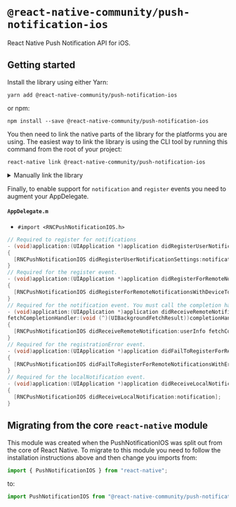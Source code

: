 # `@react-native-community/push-notification-ios`

React Native Push Notification API for iOS.

## Getting started
Install the library using either Yarn:

```
yarn add @react-native-community/push-notification-ios
```

or npm:

```
npm install --save @react-native-community/push-notification-ios
```

You then need to link the native parts of the library for the platforms you are using. The easiest way to link the library is using the CLI tool by running this command from the root of your project:

```
react-native link @react-native-community/push-notification-ios
```

<details>
<summary>Manually link the library</summary>
   
- Add the following to your Project: `node_modules/@react-native-community/push-notification-ios/ios/PushNotificationIOS.xcodeproj`
- Add the following to Link Binary With Libraries: `libRNCPushNotificationIOS.a`
</details>

Finally, to enable support for `notification` and `register` events you need to augment your AppDelegate.

#### `AppDelegate.m`

- `#import <RNCPushNotificationIOS.h>`

```objective-c
// Required to register for notifications
- (void)application:(UIApplication *)application didRegisterUserNotificationSettings:(UIUserNotificationSettings *)notificationSettings
{
  [RNCPushNotificationIOS didRegisterUserNotificationSettings:notificationSettings];
}
// Required for the register event.
- (void)application:(UIApplication *)application didRegisterForRemoteNotificationsWithDeviceToken:(NSData *)deviceToken
{
  [RNCPushNotificationIOS didRegisterForRemoteNotificationsWithDeviceToken:deviceToken];
}
// Required for the notification event. You must call the completion handler after handling the remote notification.
- (void)application:(UIApplication *)application didReceiveRemoteNotification:(NSDictionary *)userInfo
fetchCompletionHandler:(void (^)(UIBackgroundFetchResult))completionHandler
{
  [RNCPushNotificationIOS didReceiveRemoteNotification:userInfo fetchCompletionHandler:completionHandler];
}
// Required for the registrationError event.
- (void)application:(UIApplication *)application didFailToRegisterForRemoteNotificationsWithError:(NSError *)error
{
  [RNCPushNotificationIOS didFailToRegisterForRemoteNotificationsWithError:error];
}
// Required for the localNotification event.
- (void)application:(UIApplication *)application didReceiveLocalNotification:(UILocalNotification *)notification
{
  [RNCPushNotificationIOS didReceiveLocalNotification:notification];
}
```

## Migrating from the core `react-native` module
This module was created when the PushNotificationIOS was split out from the core of React Native. To migrate to this module you need to follow the installation instructions above and then change you imports from:

```javascript
import { PushNotificationIOS } from "react-native";
```

to:

```javascript
import PushNotificationIOS from "@react-native-community/push-notification-ios";
```
